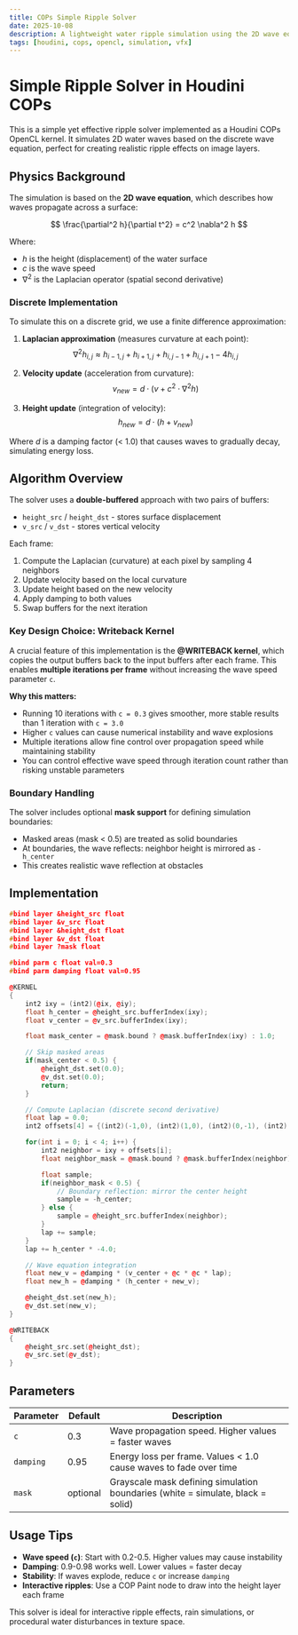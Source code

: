 ```yaml
---
title: COPs Simple Ripple Solver 
date: 2025-10-08
description: A lightweight water ripple simulation using the 2D wave equation
tags: [houdini, cops, opencl, simulation, vfx]
---
```


# Simple Ripple Solver in Houdini COPs

This is a simple yet effective ripple solver implemented as a Houdini COPs OpenCL kernel. It simulates 2D water waves based on the discrete wave equation, perfect for creating realistic ripple effects on image layers.

<!-- truncate -->

## Physics Background

The simulation is based on the **2D wave equation**, which describes how waves propagate across a surface:

$$
\frac{\partial^2 h}{\partial t^2} = c^2 \nabla^2 h
$$

Where:
- $h$ is the height (displacement) of the water surface
- $c$ is the wave speed
- $\nabla^2$ is the Laplacian operator (spatial second derivative)

### Discrete Implementation

To simulate this on a discrete grid, we use a finite difference approximation:

1. **Laplacian approximation** (measures curvature at each point):
   $$
   \nabla^2 h_{i,j} \approx h_{i-1,j} + h_{i+1,j} + h_{i,j-1} + h_{i,j+1} - 4h_{i,j}
   $$

2. **Velocity update** (acceleration from curvature):
   $$
   v_{new} = d \cdot (v + c^2 \cdot \nabla^2 h)
   $$

3. **Height update** (integration of velocity):
   $$
   h_{new} = d \cdot (h + v_{new})
   $$

Where $d$ is a damping factor (< 1.0) that causes waves to gradually decay, simulating energy loss.

## Algorithm Overview

The solver uses a **double-buffered** approach with two pairs of buffers:
- `height_src` / `height_dst` - stores surface displacement
- `v_src` / `v_dst` - stores vertical velocity

Each frame:
1. Compute the Laplacian (curvature) at each pixel by sampling 4 neighbors
2. Update velocity based on the local curvature
3. Update height based on the new velocity
4. Apply damping to both values
5. Swap buffers for the next iteration

### Key Design Choice: Writeback Kernel

A crucial feature of this implementation is the **@WRITEBACK kernel**, which copies the output buffers back to the input buffers after each frame. This enables **multiple iterations per frame** without increasing the wave speed parameter `c`.

**Why this matters:**
- Running 10 iterations with `c = 0.3` gives smoother, more stable results than 1 iteration with `c = 3.0`
- Higher `c` values can cause numerical instability and wave explosions
- Multiple iterations allow fine control over propagation speed while maintaining stability
- You can control effective wave speed through iteration count rather than risking unstable parameters

### Boundary Handling

The solver includes optional **mask support** for defining simulation boundaries:
- Masked areas (mask < 0.5) are treated as solid boundaries
- At boundaries, the wave reflects: neighbor height is mirrored as `-h_center`
- This creates realistic wave reflection at obstacles

## Implementation

```cpp
#bind layer &height_src float
#bind layer &v_src float
#bind layer &height_dst float
#bind layer &v_dst float
#bind layer ?mask float

#bind parm c float val=0.3
#bind parm damping float val=0.95

@KERNEL
{
    int2 ixy = (int2)(@ix, @iy);
    float h_center = @height_src.bufferIndex(ixy);
    float v_center = @v_src.bufferIndex(ixy);

    float mask_center = @mask.bound ? @mask.bufferIndex(ixy) : 1.0;

    // Skip masked areas
    if(mask_center < 0.5) {
        @height_dst.set(0.0);
        @v_dst.set(0.0);
        return;
    }

    // Compute Laplacian (discrete second derivative)
    float lap = 0.0;
    int2 offsets[4] = {(int2)(-1,0), (int2)(1,0), (int2)(0,-1), (int2)(0,1)};

    for(int i = 0; i < 4; i++) {
        int2 neighbor = ixy + offsets[i];
        float neighbor_mask = @mask.bound ? @mask.bufferIndex(neighbor) : 1.0;

        float sample;
        if(neighbor_mask < 0.5) {
            // Boundary reflection: mirror the center height
            sample = -h_center;
        } else {
            sample = @height_src.bufferIndex(neighbor);
        }
        lap += sample;
    }
    lap += h_center * -4.0;

    // Wave equation integration
    float new_v = @damping * (v_center + @c * @c * lap);
    float new_h = @damping * (h_center + new_v);

    @height_dst.set(new_h);
    @v_dst.set(new_v);
}

@WRITEBACK
{
    @height_src.set(@height_dst);
    @v_src.set(@v_dst);
}
```

## Parameters

| Parameter | Default | Description |
|-----------|---------|-------------|
| `c` | 0.3 | Wave propagation speed. Higher values = faster waves |
| `damping` | 0.95 | Energy loss per frame. Values < 1.0 cause waves to fade over time |
| `mask` | optional | Grayscale mask defining simulation boundaries (white = simulate, black = solid) |

## Usage Tips

- **Wave speed (`c`)**: Start with 0.2-0.5. Higher values may cause instability
- **Damping**: 0.9-0.98 works well. Lower values = faster decay
- **Stability**: If waves explode, reduce `c` or increase `damping`
- **Interactive ripples**: Use a COP Paint node to draw into the height layer each frame

This solver is ideal for interactive ripple effects, rain simulations, or procedural water disturbances in texture space.
